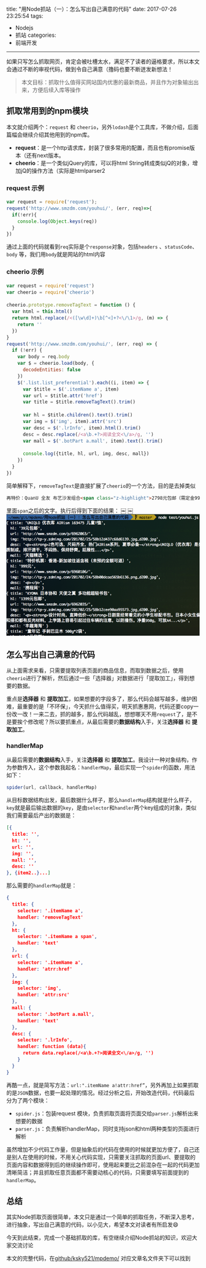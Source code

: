 
title: "用Node抓站（一）：怎么写出自己满意的代码"
date: 2017-07-26 23:25:54
tags:
- Nodejs
- 抓站
categories:
- 前端开发
---

如果只写怎么抓取网页，肯定会被吐槽太水，满足不了读者的逼格要求，所以本文会通过不断的审视代码，做到令自己满意（撸码也要不断迸发新想法！

> 本文目标：抓取什么值得买网站国内优惠的最新商品，并且作为对象输出出来，方便后续入库等操作

## 抓取常用到的npm模块
本文就介绍两个：`request` 和 `cheerio`，另外`lodash`是个工具库，不做介绍，后面篇幅会继续介绍其他用到的npm库。

* **request**：是一个http请求库，封装了很多常用的配置，而且也有promise版本（还有next版本。
* **cheerio**：是一个类似jQuery的库，可以将html String转成类似jQ的对象，增加jQ的操作方法（实际是htmlparser2

### request 示例
```js
var request = require('request');
request('http://www.smzdm.com/youhui/', (err, req)=>{
  if(!err){
    console.log(Object.keys(req))
  }
})
```
通过上面的代码就看到`req`实际是个`response`对象，包括`headers` 、`statusCode`、`body` 等，我们用`body`就是网站的html内容

<!--more-->
### cheerio 示例


```js
var request = require('request')
var cheerio = require('cheerio')

cheerio.prototype.removeTagText = function () {
  var html = this.html()
  return html.replace(/<([\w\d]+)\b[^<]+?<\/\1>/g, (m) => {
    return ''
  })
}
request('http://www.smzdm.com/youhui/', (err, req) => {
  if (!err) {
    var body = req.body
    var $ = cheerio.load(body, {
      decodeEntities: false
    })
    $('.list.list_preferential').each((i, item) => {
      var $title = $('.itemName a', item)
      var url = $title.attr('href')
      var title = $title.removeTagText().trim()

      var hl = $title.children().text().trim()
      var img = $('img', item).attr('src')
      var desc = $('.lrInfo', item).html().trim()
      desc = desc.replace(/<a\b.+?>阅读全文<\/a>/g, '')
      var mall = $('.botPart a.mall', item).text().trim()

      console.log({title, hl, url, img, desc, mall})
    })
  }
})
```
简单解释下，`removeTagText`是直接扩展了`cheerio`的一个方法，目的是去掉类似
```html
再特价：QuanU 全友 布艺沙发组合<span class="z-highlight">2798元包邮（需定金99元，3.1付尾款）</span>
```
里面`span`之后的文字。执行后得到下面的结果：
￼
￼![](/uploads/2017/03/node-spider.png)
## 怎么写出自己满意的代码
从上面需求来看，只需要提取列表页面的商品信息，而取到数据之后，使用`cheerio`进行了解析，然后通过一些「选择器」对数据进行「提取加工」，得到想要的数据。

重点是**选择器** 和 **提取加工**，如果想要的字段多了，那么代码会越写越多，维护困难，最重要的是「不环保」，今天抓什么值得买，明天抓惠惠网，代码还要copy一份改一改！一来二去，抓的越多，那么代码越乱，想想哪天不用`request`了，是不是要挨个修改呢？所以要抓重点，从最后需要的**数据结构**入手，关注**选择器** 和 **提取加工**。

### handlerMap
从最后需要的**数据结构**入手，关注**选择器** 和 **提取加工**。我设计一种对象结构，作为参数传入，这个参数我起名：`handlerMap`，最后实现一个`spider`的函数，用法如下：
```js
spider(url, callback, handlerMap)
```

从目标数据结构出发，最后数据什么样子，那么`handlerMap`结构就是什么样子，`key`就是最后输出数据的`key`，是由`selector`和`handler`两个key组成的对象，类似我们需要最后产出的数据是：
```json
[{
  title: '',
  ht: '',
  url: '',
  img: '',
  mall: '',
  desc: ''
}, {item2..}...]
```

那么需要的`handlerMap`就是：

```json
{
  title: {
    selector: '.itemName a',
    handler: 'removeTagText'
  },
  ht: {
    selector: '.itemName a span',
    handler: 'text'
  },
  url: {
    selector: '.itemName a',
    handler: 'atrr:href'
  },
  img: {
    selector: 'img',
    handler: 'attr:src'
  },
  mall: {
    selector: '.botPart a.mall',
    handler: 'text'
  },
  desc: {
    selector: '.lrInfo',
    handler: function (data){
      return data.replace(/<a\b.+?>阅读全文<\/a>/g, '')
    }
  }
}
```

再酷一点，就是简写方法：`url:".itemName a!attr:href”`，另外再加上如果抓取的是`JSON`数据，也要一起处理的情况。经过分析之后，开始改造代码，代码最后分为了两个模块：

* `spider.js`：包装request 模块，负责抓取页面将页面交给`parser.js`解析出来想要的数据
* `parser.js`：负责解析handlerMap，同时支持json和html两种类型的页面进行解析

虽然增加不少代码工作量，但是抽象后的代码在使用的时候就更加方便了，自己还是别人在使用的时候，不用关心代码实现，只需要关注抓取的页面url、要提取的页面内容和数据得到后的继续操作即可，使用起来要比之前混杂在一起的代码更加清晰简洁；并且抓取任意页面都不需要动核心的代码，只需要填写前面提到的`handlerMap`。

## 总结
其实Node抓取页面很简单，本文只是通过一个简单的抓取任务，不断深入思考，进行抽象，写出自己满意的代码，以小见大，希望本文对读者有所启发😄

今天到此结束，完成一个基础抓取的库，有空继续介绍Node抓站的知识，欢迎大家交流讨论

本文的完整代码，在[github/ksky521/mpdemo/](https://github.com/ksky521/mpdemo/) 对应文章名文件夹下可以找到